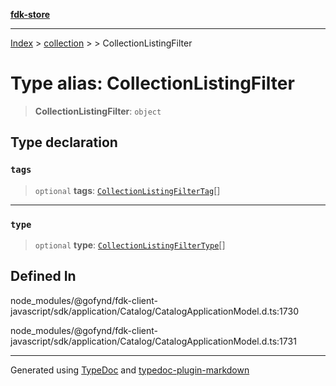 [**fdk-store**](../../../README.md)
***

[Index](../../../API.md) > [collection](../../README.md) > [<internal>](../README.md) > CollectionListingFilter

# Type alias: CollectionListingFilter

> **CollectionListingFilter**: `object`

## Type declaration

### `tags`

> `optional` **tags**: [`CollectionListingFilterTag`](type-alias.CollectionListingFilterTag.md)[]

***

### `type`

> `optional` **type**: [`CollectionListingFilterType`](type-alias.CollectionListingFilterType.md)[]

## Defined In

node\_modules/@gofynd/fdk-client-javascript/sdk/application/Catalog/CatalogApplicationModel.d.ts:1730

node\_modules/@gofynd/fdk-client-javascript/sdk/application/Catalog/CatalogApplicationModel.d.ts:1731

***
Generated using [TypeDoc](https://typedoc.org/) and [typedoc-plugin-markdown](https://www.npmjs.com/package/typedoc-plugin-markdown)

